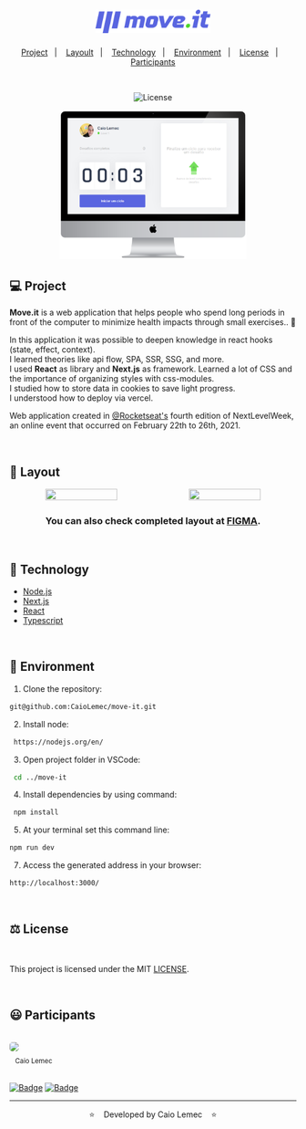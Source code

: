 <h1 align="center">
    <img alt="logo" title="Moveit" src="./public/logo-full.svg" width="40%" />
</h1>

<p align="center">
  <a href="#-Project">Project</a>&nbsp;&nbsp;&nbsp;|&nbsp;&nbsp;&nbsp;
  <a href="#-Layout">Layoult</a>&nbsp;&nbsp;&nbsp;|&nbsp;&nbsp;&nbsp;
  <a href="#-Technology">Technology</a>&nbsp;&nbsp;&nbsp;|&nbsp;&nbsp;&nbsp;
  <a href="#-Environment">Environment</a>&nbsp;&nbsp;&nbsp;|&nbsp;&nbsp;&nbsp;
  <a href="#%EF%B8%8F-license">License</a>&nbsp;&nbsp;&nbsp;|&nbsp;&nbsp;&nbsp;
  <a href="#-Participants">Participants</a>
</p>
<br>

<p align="center">
  <img  src="https://img.shields.io/static/v1?label=license&message=MIT&color=&labelColor=white" alt="License">
</p>

<p align="center">
 <img alt="mockup" src="./public/mockup-moveit.png" width="65%">
</p>

## 💻 Project

<strong>Move.it</strong> is a web application that helps people who spend long periods in front of the computer to minimize health impacts through small exercises.. 💪 

In this application it was possible to deepen knowledge in react hooks (state, effect, context). <br>
I learned theories like api flow, SPA, SSR, SSG, and more. <br>
I used <strong>React</strong> as library and <strong>Next.js</strong> as framework. 
Learned a lot of CSS and the importance of organizing styles with css-modules. <br>
I studied how to store data in cookies to save light progress. </br>
I understood how to deploy via vercel. </br>

Web application created in [@Rocketseat's](https://github.com/Rocketseat) fourth edition of NextLevelWeek, an online event that occurred on February 22th to 26th, 2021.

<br>

## 🎨 Layout
<p align="center">
<img src="./public/X?X.gif" width="50%" height="50%" /><img src="./public/X?X.gif" width="50%" height="50%" /></p>

<h3 align="center">You can also check completed layout at <a href="https://www.figma.com/file/ge20pu3ofMOKoliUyKx1Nl/Move.it-1.0/duplicate">FIGMA</a>.</h3>

<br>

## 🔨 Technology

- [Node.js](https://nodejs.org/en/)
- [Next.js](https://nextjs.org/)
- [React](https://reactjs.org/)
- [Typescript](https://www.typescriptlang.org/)

<br>

## 📝 Environment

1. Clone the repository: 
```bash 
git@github.com:CaioLemec/move-it.git
```
2. Install node: 
```bash
 https://nodejs.org/en/
 ```
3. Open project folder in VSCode:
```bash
 cd ../move-it
 ```
4. Install dependencies by using command:
```bash
 npm install
 ```
5. At your terminal set this command line:
```bash
npm run dev
```
7. Access the generated address in your browser:
```bash
http://localhost:3000/
```

<br>

## ⚖️ License

<br>

This project is licensed under the MIT [LICENSE](LICENSE.md).

<br>

## 😃 Participants
<br>
<img style="border-radius: 30%;" src="https://avatars3.githubusercontent.com/u/59886891?s=460&v=4" width="75px;"/>
<br>
<sub>&nbsp;&nbsp;&nbsp;Caio Lemec</sub>

<br>
<br>

[![Badge](https://img.shields.io/static/v1?label=&message=caiolemec@gmail.com&color=&style=flat-square&logo=Microsoft-Outlook&logoColor=white&link=mailto:caiolemec@gmail.com)](caiolemec@gmail.com) [![Badge](https://img.shields.io/static/v1?label=&message=CaioLemec&color=&style=flat-square&logo=Linkedin&logoColor=white&link=https://br.linkedin.com/in/caio-lemec)](https://br.linkedin.com/in/caio-lemec/) 


<hr>

<p align="center">⭐&nbsp;&nbsp;&nbsp;   Developed by Caio Lemec  &nbsp;&nbsp;&nbsp;⭐</p>
